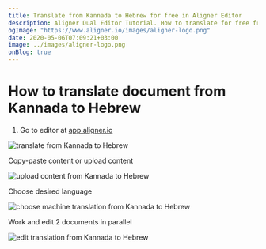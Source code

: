 ```yaml
---
title: Translate from Kannada to Hebrew for free in Aligner Editor
description: Aligner Dual Editor Tutorial. How to translate for free from Kannada to Hebrew. Aligner is multilingual document management platform. 
ogImage: "https://www.aligner.io/images/aligner-logo.png"
date: 2020-05-06T07:09:21+03:00
image: ../images/aligner-logo.png
onBlog: true
---
```


# How to translate document from Kannada to Hebrew

1. Go to editor at [app.aligner.io](https://app.aligner.io "Aligner App web page")

![translate from Kannada to Hebrew](../aligner-blank-editor.png "translate from Kannada to Hebrew")

Copy-paste content or upload content

![upload content from Kannada to Hebrew](../aligner-uploaded-document.png "upload content from Kannada to Hebrew")

Choose desired language

![choose machine translation from Kannada to Hebrew](../aligner-language-dropdown.png "choose machine translation from Kannada to Hebrew")

Work and edit 2 documents in parallel

![edit translation from Kannada to Hebrew](../aligner-double-sitded-editor.png "edit translation from Kannada to Hebrew")

